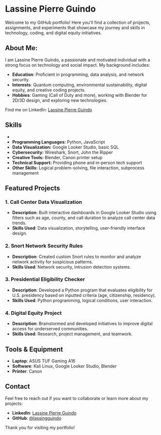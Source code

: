 # Lassine Pierre Guindo

Welcome to my GitHub portfolio! Here you'll find a collection of projects, assignments, and experiments that showcase my journey and skills in technology, coding, and digital equity initiatives.

## About Me:

I am Lassine Pierre Guindo, a passionate and motivated individual with a strong focus on technology and social impact. My background includes:

- **Education**: Proficient in programming, data analysis, and network security.
- **Interests**: Quantum computing, environmental sustainability, digital equity, and creative coding projects.
- **Hobbies**: Gaming (Call of Duty and more), working with Blender for 2D/3D design, and exploring new technologies.

Find me on LinkedIn: [Lassine Pierre Guindo](https://www.linkedin.com/in/lassine-pierre-guindo-541a70239/)

## Skills

-
- **Programming Languages:** Python, JavaScript  
- **Data Visualization:** Google Looker Studio, basic SQL  
- **Cybersecurity:** Wireshark, Snort, John the Ripper  
- **Creative Tools:** Blender, Canon printer setup  
- **Technical Support:** Providing phone and in-person tech support  
- **Other Skills:** Logical problem-solving, file interaction, subprocess management  

## Featured Projects

### 1. **Call Center Data Visualization**
- **Description**: Built interactive dashboards in Google Looker Studio using filters such as age, county, and call duration to analyze call center data trends.
- **Skills Used**: Data visualization, storytelling, user-friendly interface design.

### 2. **Snort Network Security Rules**
- **Description**: Created custom Snort rules to monitor and analyze network activity for suspicious patterns.
- **Skills Used**: Network security, intrusion detection systems.

### 3. **Presidential Eligibility Checker**
- **Description**: Developed a Python program that evaluates eligibility for U.S. presidency based on inputted criteria (age, citizenship, residency).
- **Skills Used**: Python programming, logical conditions, user interaction.

### 4. **Digital Equity Project**
- **Description**: Brainstormed and developed initiatives to improve digital access for underserved communities.
- **Skills Used**: Research, project management, and teamwork.

## Tools & Equipment

- **Laptop**: ASUS TUF Gaming A16
- **Software**: Kali Linux, Google Looker Studio, Blender
- **Printer**: Canon

## Contact

Feel free to reach out if you want to collaborate or learn more about my projects:
- **LinkedIn**: [Lassine Pierre Guindo](https://www.linkedin.com/in/lassine-pierre-guindo-541a70239/)
- **GitHub**: [@lassingguindo](https://github.com/lassingguindo)

Thank you for visiting my portfolio!
